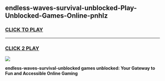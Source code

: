 
## endless-waves-survival-unblocked-Play-Unblocked-Games-Online-pnhlz
<h3>
<a href="https://premium76.site?title=endless-waves-survival-unblocked&ref=25A">CLICK TO PLAY</a></h3>
<hr>

<h3>
<a href="https://premium76.site?title=endless-waves-survival-unblocked&ref=25A">CLICK 2 PLAY</a>
  
</h3>

<a href="https://premium76.site?title=endless-waves-survival-unblocked&ref=25A"><img src="https://clearcache.store/games.png"></a>


**endless-waves-survival-unblocked games unblocked: Your Gateway to Fun and Accessible Online Gaming**
